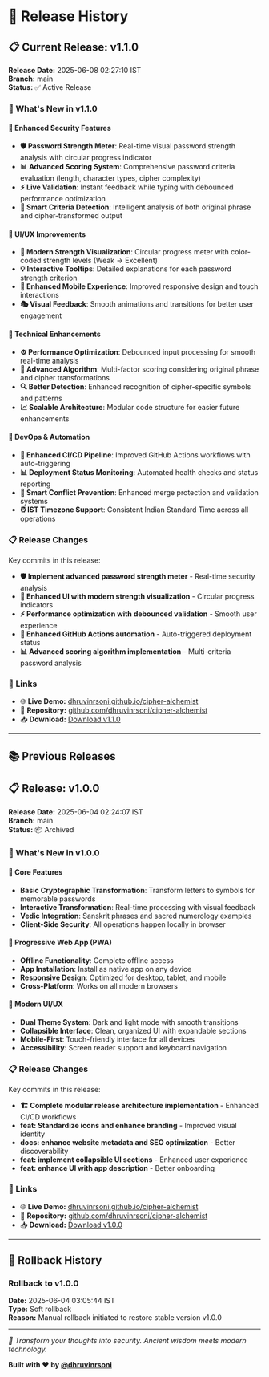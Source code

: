 # 🚀 Release History

## 📋 Current Release: v1.1.0

**Release Date:** 2025-06-08 02:27:10 IST  
**Branch:** main  
**Status:** ✅ Active Release

### 🎉 What's New in v1.1.0

#### 🔐 Enhanced Security Features
- **🛡️ Password Strength Meter**: Real-time visual password strength analysis with circular progress indicator
- **📊 Advanced Scoring System**: Comprehensive password criteria evaluation (length, character types, cipher complexity)
- **⚡ Live Validation**: Instant feedback while typing with debounced performance optimization
- **🎯 Smart Criteria Detection**: Intelligent analysis of both original phrase and cipher-transformed output

#### 🎨 UI/UX Improvements
- **🔄 Modern Strength Visualization**: Circular progress meter with color-coded strength levels (Weak → Excellent)
- **💡 Interactive Tooltips**: Detailed explanations for each password strength criterion
- **📱 Enhanced Mobile Experience**: Improved responsive design and touch interactions
- **🎭 Visual Feedback**: Smooth animations and transitions for better user engagement

#### 🔧 Technical Enhancements
- **⚙️ Performance Optimization**: Debounced input processing for smooth real-time analysis
- **🧠 Advanced Algorithm**: Multi-factor scoring considering original phrase and cipher transformations
- **🔍 Better Detection**: Enhanced recognition of cipher-specific symbols and patterns
- **📈 Scalable Architecture**: Modular code structure for easier future enhancements

#### 🚀 DevOps & Automation
- **🤖 Enhanced CI/CD Pipeline**: Improved GitHub Actions workflows with auto-triggering
- **📊 Deployment Status Monitoring**: Automated health checks and status reporting
- **🔄 Smart Conflict Prevention**: Enhanced merge protection and validation systems
- **⏰ IST Timezone Support**: Consistent Indian Standard Time across all operations

### 📋 Release Changes
Key commits in this release:
- **🛡️ Implement advanced password strength meter** - Real-time security analysis
- **🎨 Enhanced UI with modern strength visualization** - Circular progress indicators
- **⚡ Performance optimization with debounced validation** - Smooth user experience
- **🤖 Enhanced GitHub Actions automation** - Auto-triggered deployment status
- **📊 Advanced scoring algorithm implementation** - Multi-criteria password analysis

### 🔗 Links
- 🌐 **Live Demo:** [dhruvinrsoni.github.io/cipher-alchemist](https://dhruvinrsoni.github.io/cipher-alchemist/)
- 📱 **Repository:** [github.com/dhruvinrsoni/cipher-alchemist](https://github.com/dhruvinrsoni/cipher-alchemist)
- 📥 **Download:** [Download v1.1.0](https://github.com/dhruvinrsoni/cipher-alchemist/archive/refs/tags/v1.1.0.zip)

---

## 📚 Previous Releases

## 📋 Release: v1.0.0

**Release Date:** 2025-06-04 02:24:07 IST  
**Branch:** main  
**Status:** 📦 Archived

### 🎉 What's New in v1.0.0

#### 🔐 Core Features
- **Basic Cryptographic Transformation**: Transform letters to symbols for memorable passwords
- **Interactive Transformation**: Real-time processing with visual feedback
- **Vedic Integration**: Sanskrit phrases and sacred numerology examples
- **Client-Side Security**: All operations happen locally in browser

#### 📱 Progressive Web App (PWA)
- **Offline Functionality**: Complete offline access
- **App Installation**: Install as native app on any device
- **Responsive Design**: Optimized for desktop, tablet, and mobile
- **Cross-Platform**: Works on all modern browsers

#### 🎨 Modern UI/UX
- **Dual Theme System**: Dark and light mode with smooth transitions
- **Collapsible Interface**: Clean, organized UI with expandable sections
- **Mobile-First**: Touch-friendly interface for all devices
- **Accessibility**: Screen reader support and keyboard navigation

### 📋 Release Changes
Key commits in this release:
- **🏗️ Complete modular release architecture implementation** - Enhanced CI/CD workflows
- **feat: Standardize icons and enhance branding** - Improved visual identity
- **docs: enhance website metadata and SEO optimization** - Better discoverability
- **feat: implement collapsible UI sections** - Enhanced user experience
- **feat: enhance UI with app description** - Better onboarding

### 🔗 Links
- 🌐 **Live Demo:** [dhruvinrsoni.github.io/cipher-alchemist](https://dhruvinrsoni.github.io/cipher-alchemist/)
- 📱 **Repository:** [github.com/dhruvinrsoni/cipher-alchemist](https://github.com/dhruvinrsoni/cipher-alchemist)
- 📥 **Download:** [Download v1.0.0](https://github.com/dhruvinrsoni/cipher-alchemist/archive/refs/tags/v1.0.0.zip)

---

## 🔄 Rollback History

### Rollback to v1.0.0
**Date:** 2025-06-04 03:05:44 IST  
**Type:** Soft rollback  
**Reason:** Manual rollback initiated to restore stable version v1.0.0

---

*🔮 Transform your thoughts into security. Ancient wisdom meets modern technology.*

**Built with ❤️ by [@dhruvinrsoni](https://github.com/dhruvinrsoni)**
